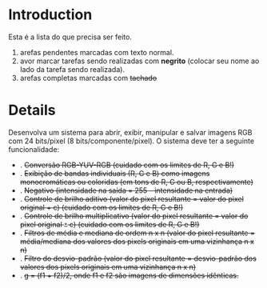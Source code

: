 # Introduction #

Esta é a lista do que precisa ser feito.

  1. arefas pendentes marcadas com texto normal.
  1. avor marcar tarefas sendo realizadas com **negrito** (colocar seu nome ao lado da tarefa sendo realizada).
  1. arefas completas marcadas com ~~tachado~~



# Details #

Desenvolva um sistema para abrir, exibir, manipular e salvar imagens RGB com 24
bits/pixel (8 bits/componente/pixel). O sistema deve ter a seguinte funcionalidade:
  * . ~~Conversão RGB-YUV-RGB (cuidado com os limites de R, G e B!)~~
  * . ~~Exibição de bandas individuais (R, G e B) como imagens monocromáticas ou coloridas (em tons de R, G ou B, respectivamente)~~
  * . ~~Negativo (intensidade na saída = 255 – intensidade na entrada)~~
  * . ~~Controle de brilho aditivo (valor do pixel resultante = valor do pixel original + c) (cuidado com os limites de R, G e B!)~~
  * . ~~Controle de brilho multiplicativo (valor do pixel resultante = valor do pixel original `*` c) (cuidado com os limites de R, G e B!)~~
  * . ~~Filtros de média e mediana de ordem n x n (valor do pixel resultante = média/mediana dos valores dos pixels originais em uma vizinhança n x n)~~
  * . ~~Filtro do desvio-padrão (valor do pixel resultante = desvio-padrão dos valores dos pixels originais em uma vizinhança n x n)~~
  * . ~~g = (f1 + f2)/2, onde f1 e f2 são imagens de dimensões idênticas.~~